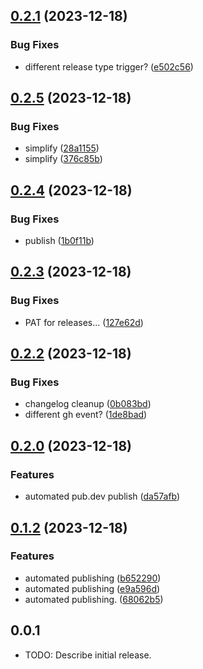 ## [0.2.1](https://github.com/patrickhammond/patrick_util/compare/v0.2.0...v0.2.1) (2023-12-18)


### Bug Fixes

* different release type trigger? ([e502c56](https://github.com/patrickhammond/patrick_util/commit/e502c5662cd93831a2ec74527c83e96ae1a5034c))

## [0.2.5](https://github.com/patrickhammond/patrick_util/compare/v0.2.4...v0.2.5) (2023-12-18)


### Bug Fixes

* simplify ([28a1155](https://github.com/patrickhammond/patrick_util/commit/28a1155a8cacbeea9a316fb1566b91eae1856e95))
* simplify ([376c85b](https://github.com/patrickhammond/patrick_util/commit/376c85b1df69aeef01f9c73e0cfa6a2d1cb1b210))

## [0.2.4](https://github.com/patrickhammond/patrick_util/compare/v0.2.3...v0.2.4) (2023-12-18)


### Bug Fixes

* publish ([1b0f11b](https://github.com/patrickhammond/patrick_util/commit/1b0f11b548d7d41ba3d3d3884d9f5643eeca79e5))

## [0.2.3](https://github.com/patrickhammond/patrick_util/compare/v0.2.2...v0.2.3) (2023-12-18)


### Bug Fixes

* PAT for releases... ([127e62d](https://github.com/patrickhammond/patrick_util/commit/127e62db05508ff213cb6e38003518ffe716ce80))

## [0.2.2](https://github.com/patrickhammond/patrick_util/compare/v0.2.1...v0.2.2) (2023-12-18)


### Bug Fixes

* changelog cleanup ([0b083bd](https://github.com/patrickhammond/patrick_util/commit/0b083bdbed5f1c354ee570e6a33b4518bd397de1))
* different gh event? ([1de8bad](https://github.com/patrickhammond/patrick_util/commit/1de8bad0ca52bd399684d1d5f2e3daae8666e4de))

## [0.2.0](https://github.com/patrickhammond/patrick_util/compare/v0.1.2...v0.2.0) (2023-12-18)


### Features

* automated pub.dev publish ([da57afb](https://github.com/patrickhammond/patrick_util/commit/da57afb8363316e24b7350fff0f3a89b6d4371d0))

## [0.1.2](https://github.com/patrickhammond/patrick_util/compare/v0.1.0...v0.1.2) (2023-12-18)


### Features

* automated publishing ([b652290](https://github.com/patrickhammond/patrick_util/commit/b6522907cb6bcbdff1024cb399987e5c40eeef8b))
* automated publishing ([e9a596d](https://github.com/patrickhammond/patrick_util/commit/e9a596ddaa15b404c11bd642267e5b80c85f1d5c))
* automated publishing. ([68062b5](https://github.com/patrickhammond/patrick_util/commit/68062b59afd7bbd365a87eb46545a0fe685c9035))

## 0.0.1

* TODO: Describe initial release.
